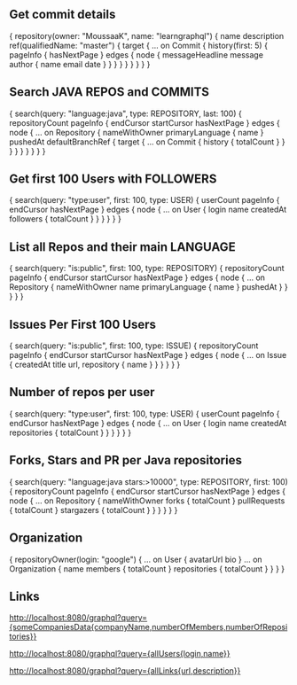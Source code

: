 ## Get commit details
{
  repository(owner: "MoussaaK", name: "learngraphql") {
    name
    description
    ref(qualifiedName: "master") {
      target {
        ... on Commit {
          history(first: 5) {
            pageInfo {
              hasNextPage
            }
            edges {
              node {
                messageHeadline
                message
                author {
                  name
                  email
                  date
                }
              }
            }
          }
        }
      }
    }
  }
}

## Search JAVA REPOS and COMMITS
{
  search(query: "language:java", type: REPOSITORY, last: 100) {
    repositoryCount
    pageInfo {
      endCursor
      startCursor
      hasNextPage
    }
    edges {
      node {
        ... on Repository {
          nameWithOwner
          primaryLanguage {
            name
          }
          pushedAt
          defaultBranchRef {
            target {
              ... on Commit {
                history {
                  totalCount
                }
              }
            }
          }
        }
      }
    }
  }
}

## Get first 100 Users with FOLLOWERS
{
  search(query: "type:user", first: 100, type: USER) {
    userCount
    pageInfo {
      endCursor
      hasNextPage
    }
    edges {
      node {
        ... on User {
          login
          name
          createdAt
          followers {
            totalCount
          }
        }
      }
    }
  }
}

## List all Repos and their main LANGUAGE
{
  search(query: "is:public", first: 100, type: REPOSITORY) {
    repositoryCount
    pageInfo {
      endCursor
      startCursor
      hasNextPage
    }
    edges {
      node {
        ... on Repository {
          nameWithOwner
          name
          primaryLanguage {
            name
          }
          pushedAt
        }
      }
    }
  }
}

## Issues Per First 100 Users
{
  search(query: "is:public", first: 100, type: ISSUE) {
    repositoryCount
    pageInfo {
      endCursor
      startCursor
      hasNextPage
    }
    edges {
      node {
        ... on Issue {
          createdAt
          title
          url,
          repository {
            name
          }
        }
      }
    }
  }
}

## Number of repos per user
{
  search(query: "type:user", first: 100, type: USER) {
    userCount
    pageInfo {
      endCursor
      hasNextPage
    }
    edges {
      node {
        ... on User {
          login
          name
          createdAt
          repositories {
            totalCount
          }
        }
      }
    }
  }
}


## Forks, Stars and PR per Java repositories
{
  search(query: "language:java stars:>10000", type: REPOSITORY, first: 100) {
    repositoryCount
    pageInfo {
      endCursor
      startCursor
      hasNextPage
    }
    edges {
      node {
        ... on Repository {
          nameWithOwner
          forks {
            totalCount
          }
          pullRequests {
            totalCount
          }
          stargazers {
            totalCount
          }
        }
      }
    }
  }
}


## Organization
{
  repositoryOwner(login: "google") {
    ... on User {
      avatarUrl
      bio
    }
    ... on Organization {
      name
      members {
        totalCount
      }
      repositories {
        totalCount
      }
    }
  }
}

## Links
<http://localhost:8080/graphql?query={someCompaniesData{companyName,numberOfMembers,numberOfRepositories}}>

<http://localhost:8080/graphql?query={allUsers{login,name}}>

<http://localhost:8080/graphql?query={allLinks{url,description}}>



